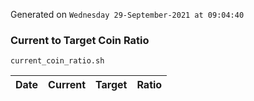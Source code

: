Generated on `Wednesday 29-September-2021 at 09:04:40`

### Current to Target Coin Ratio
`current_coin_ratio.sh`

Date|Current|Target|Ratio
---|---|---|---
